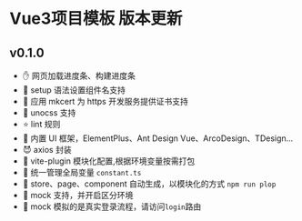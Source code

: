 # Vue3项目模板 版本更新

## v0.1.0 

- ✋ 网页加载进度条、构建进度条
- 🎸 setup 语法设置组件名支持
- 🐯 应用 mkcert 为 https 开发服务提供证书支持
- 🔧 unocss 支持
- ⭐ lint 规则
- 🎹 内置 UI 框架，ElementPlus、Ant Design Vue、ArcoDesign、TDesign...
- 😈 axios 封装
- 🎉 vite-plugin 模块化配置,根据环境变量按需打包
- 🧩 统一管理全局变量 `constant.ts`
- 🎎 store、page、component 自动生成，以模块化的方式 `npm run plop`
- 📱 mock 支持，并开启区分环境
- 🚃 mock 模拟的是真实登录流程，请访问`login`路由

